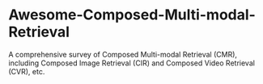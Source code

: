 # Awesome-Composed-Multi-modal-Retrieval
A comprehensive survey of Composed Multi-modal Retrieval (CMR), including Composed Image Retrieval (CIR) and Composed Video Retrieval (CVR), etc.
